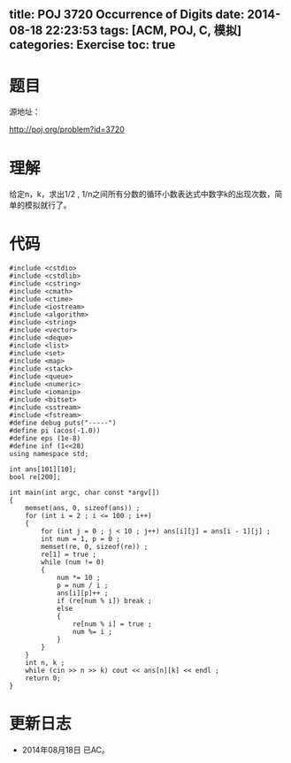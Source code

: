 title: POJ 3720 Occurrence of Digits
date: 2014-08-18 22:23:53
tags: [ACM, POJ, C, 模拟]
categories: Exercise
toc: true
---
# 题目
源地址：

http://poj.org/problem?id=3720

# 理解
给定n，k，求出1/2 , 1/n之间所有分数的循环小数表达式中数字k的出现次数，简单的模拟就行了。

<!-- more -->

# 代码
```
#include <cstdio>
#include <cstdlib>
#include <cstring>
#include <cmath>
#include <ctime>
#include <iostream>
#include <algorithm>
#include <string>
#include <vector>
#include <deque>
#include <list>
#include <set>
#include <map>
#include <stack>
#include <queue>
#include <numeric>
#include <iomanip>
#include <bitset>
#include <sstream>
#include <fstream>
#define debug puts("-----")
#define pi (acos(-1.0))
#define eps (1e-8)
#define inf (1<<28)
using namespace std;

int ans[101][10];
bool re[200];

int main(int argc, char const *argv[])
{
    memset(ans, 0, sizeof(ans)) ;
    for (int i = 2 ; i <= 100 ; i++)
    {
        for (int j = 0 ; j < 10 ; j++) ans[i][j] = ans[i - 1][j] ;
        int num = 1, p = 0 ;
        memset(re, 0, sizeof(re)) ;
        re[1] = true ;
        while (num != 0)
        {
            num *= 10 ;
            p = num / i ;
            ans[i][p]++ ;
            if (re[num % i]) break ;
            else
            {
                re[num % i] = true ;
                num %= i ;
            }
        }
    }
    int n, k ;
    while (cin >> n >> k) cout << ans[n][k] << endl ;
    return 0;
}
```

# 更新日志
- 2014年08月18日 已AC。
